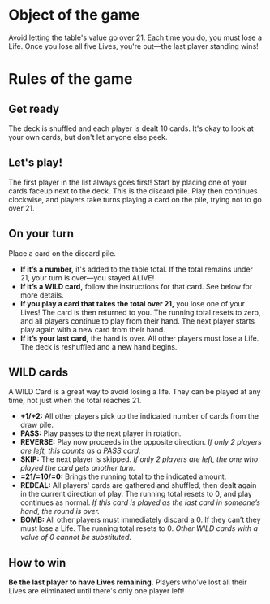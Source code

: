 # Object of the game
Avoid letting the table's value go over 21. Each time you do, you must lose a Life. Once you lose all five Lives, you're out—the last player standing wins!

# Rules of the game

## Get ready
The deck is shuffled and each player is dealt 10 cards. It's okay to look at your own cards, but don't let anyone else peek.

## Let's play!
The first player in the list always goes first! Start by placing one of your cards faceup next to the deck. This is the discard pile. Play then continues clockwise, and players take turns playing a card on the pile, trying not to go over 21.

## On your turn
Place a card on the discard pile.

* **If it’s a number,** it's added to the table total. If the total remains under 21, your turn is over—you stayed ALIVE! 
* **If it’s a WILD card,** follow the instructions for that card. See below for more details.
* **If you play a card that takes the total over 21,** you lose one of your Lives! The card is then returned to you. The running total resets to zero, and all players continue to play from their hand. The next player starts play again with a new card from their hand.
* **If it’s your last card,** the hand is over. All other players must lose a Life. The deck is reshuffled and a new hand begins.

## WILD cards
A WILD Card is a great way to avoid losing a life. They can be played at any time, not just when the total reaches 21. 

* **+1/+2:** All other players pick up the indicated number of cards from the draw pile.
* **PASS:** Play passes to the next player in rotation.
* **REVERSE:** Play now proceeds in the opposite direction. <em>If only 2 players are left, this counts as a PASS card.</em>
* **SKIP:** The next player is skipped. <em>If only 2 players are left, the one who played the card gets another turn.</em> 
* **=21/=10/=0:** Brings the running total to the indicated amount.
* **REDEAL:** All players' cards are gathered and shuffled, then dealt again in the current direction of play. The running total resets to 0, and play continues as normal. <em>If this card is played as the last card in someone’s hand, the round is over.</em> 
* **BOMB:** All other players must immediately discard a 0. If they can’t they must lose a Life. The running total resets to 0. <em>Other WILD cards with a value of 0 cannot be substituted.</em> 

## How to win
**Be the last player to have Lives remaining.** Players who've lost all their Lives are eliminated until there's only one player left!